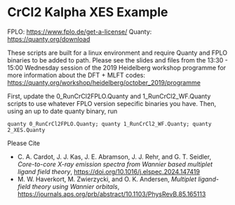 # CrCl2 Kalpha XES Example

FPLO: https://www.fplo.de/get-a-license/
Quanty: https://quanty.org/download

These scripts are built for a linux environment and require Quanty and FPLO binaries to be added to path. Please see the slides and files from the 13:30 - 15:00 Wednesday session of the 2019 Heidelberg workshop programme for more information about the DFT + MLFT codes: https://quanty.org/workshop/heidelberg/october_2019/programme

First, update the 0_RunCrCl2FPLO.Quanty and 1_RunCrCl2_WF.Quanty scripts to use whatever FPLO version sepecific binaries you have.
Then, using an up to date quanty binary, run
```
quanty 0_RunCrCl2FPLO.Quanty; quanty 1_RunCrCl2_WF.Quanty; quanty 2_XES.Quanty
```

Please Cite
- C. A. Cardot, J. J. Kas, J. E. Abramson, J. J. Rehr, and G. T. Seidler, *Core-to-core X-ray emission spectra from Wannier based multiplet ligand field theory*, https://doi.org/10.1016/j.elspec.2024.147419
- M. W. Haverkort, M. Zwierzycki, and O. K. Andersen, *Multiplet ligand-field theory using Wannier orbitals*, https://journals.aps.org/prb/abstract/10.1103/PhysRevB.85.165113

